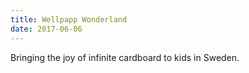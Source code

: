 ```yaml
---
title: Wellpapp Wonderland
date: 2017-06-06
---
```


Bringing the joy of infinite cardboard to kids in Sweden.
